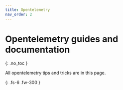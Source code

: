 ```yaml
---
title: Opentelemetry
nav_order: 2
---
```


# Opentelemetry guides and documentation
{: .no_toc }

All opentelemetry tips and tricks are in this page.

{: .fs-6 .fw-300 }
